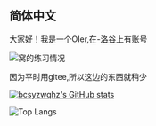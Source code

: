 ## 简体中文
大家好！我是一个OIer,在-[洛谷](https://www.luogu.com.cn/users/920477)上有账号

![窝的练习情况](https://api.jerryz.com.cn/practice?id=920477&disable_cache=true)

因为平时用gitee,所以这边的东西就稍少

[![bcsyzwqhz's GitHub stats](https://github-readme-stats-chi-ten-66.vercel.app/api?username=bcsyzwqhz&count_private=true&show_icons=true&theme=dark)](https://github.com/anuraghazra/github-readme-stats)

![Top Langs](https://github-readme-stats-chi-ten-66.vercel.app/api/top-langs/?username=bcsyzwqhz&layout=compact&theme=dark&count_private=true)
